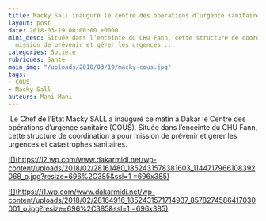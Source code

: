 ```yaml
---
title: Macky Sall inaugure le centre des opérations d’urgence sanitaire (COUS)
layout: post
date: 2018-03-19 00:00:00 +0000
mini_desc: Située dans l’enceinte du CHU Fann, cette structure de coordination a pour
  mission de prévenir et gérer les urgences ...
categories: Societe
rubriques: Sante
main_img: "/uploads/2018/03/19/macky-cous.jpg"
tags:
- COUS
- Macky Sall
auteurs: Mani Mani
---
```

 Le Chef de l’Etat Macky SALL a inauguré ce matin à Dakar le Centre des opérations d’urgence sanitaire (COUS). Située dans l’enceinte du CHU Fann, cette structure de coordination a pour mission de prévenir et gérer les urgences et catastrophes sanitaires.

[![](https://i2.wp.com/www.dakarmidi.net/wp-content/uploads/2018/02/28161480_1852431578381603_1144717966108392068_o.jpg?resize=696%2C385&ssl=1 =696x385)](https://i2.wp.com/www.dakarmidi.net/wp-content/uploads/2018/02/28161480_1852431578381603_1144717966108392068_o.jpg?ssl=1)

[![](https://i1.wp.com/www.dakarmidi.net/wp-content/uploads/2018/02/28164916_1852431571714937_8578274586417030001_o.jpg?resize=696%2C385&ssl=1 =696x385)](https://i1.wp.com/www.dakarmidi.net/wp-content/uploads/2018/02/28164916_1852431571714937_8578274586417030001_o.jpg?ssl=1)